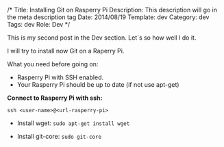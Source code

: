 /*
Title: Installing Git on Rasperry Pi
Description: This description will go in the meta description tag
Date: 2014/08/19
Template: dev
Category: dev
Tags: dev
Role: Dev
*/

This is my second post in the Dev section. Let`s so how well I do it.

I will try to install now Git on a Raperry Pi.

What you need before going on:
- Rasperry Pi with SSH enabled.
- Your Rasperry Pi should be up to date (if not use apt-get)

**Connect to Rasperry Pi with ssh:**

`ssh <user-name>@<url-rasperry-pi>`

- Install wget:
`sudo apt-get install wget`

- Install git-core:
`sudo git-core`


